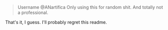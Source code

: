 > Username @ANartifica
Only using this for random shit.
And totally not a professional.

That's it, I guess.
I'll probably regret this readme.

<!---
ANartifica/ANartifica is a ✨ special ✨ repository because its `README.md` (this file) appears on your GitHub profile.
You can click the Preview link to take a look at your changes.
--->
